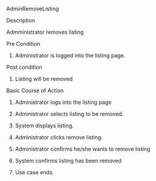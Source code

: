 AdminRemoveListing

Description

Admministrator removes listing

Pre Condition

1. Administrator is logged into the listing page.

Post condition

1. Listing will be removed

Basic Course of Action

1. Administrator logs into the listing page

2. Administrator selects listing to be removed.

3. System displays listing.

4. Administrator clicks remove listing.

5. Administrator confirms he/she wants to remove listing

6. System confirms listing has been removed

7. Use case ends.